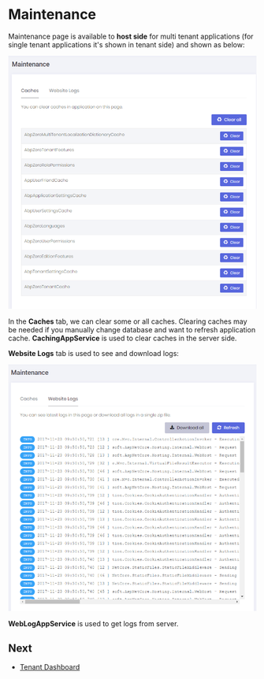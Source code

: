 # Maintenance

Maintenance page is available to **host side** for multi tenant applications (for single tenant applications it's shown in tenant side) and shown as below:

<img src="images/maintenance-cache-1.png" alt="Maintenance cache" class="img-thumbnail" />

In the **Caches** tab, we can clear some or all caches. Clearing caches may be needed if you manually change database and want to refresh application cache. **CachingAppService** is used to clear caches in the
server side.

**Website Logs** tab is used to see and download logs:

<img src="images/maintenance-logs-1.png" alt="Maintenance logs" class="img-thumbnail" />

**WebLogAppService** is used to get logs from server.

## Next

- [Tenant Dashboard](Features-Mvc-Core-Tenant-Dashboard)